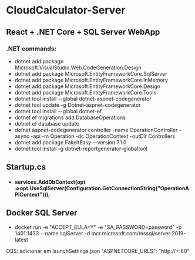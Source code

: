 # CloudCalculator-Server

## React + .NET Core + SQL Server WebApp

### .NET commands:

- dotnet add package Microsoft.VisualStudio.Web.CodeGeneration.Design
- dotnet add package Microsoft.EntityFrameworkCore.SqlServer
- dotnet add package Microsoft.EntityFrameworkCore.InMemory
- dotnet add package Microsoft.EntityFrameworkCore.Design
- dotnet add package Microsoft.EntityFrameworkCore.Tools
- dotnet tool install --global dotnet-aspnet-codegenerator
- dotnet tool update -g Dotnet-aspnet-codegenerator
- dotnet tool install --global dotnet-ef
- dotnet ef migrations add DatabaseOperations
- dotnet ef database update
- dotnet aspnet-codegenerator controller -name OperationController -async -api -m Operation -dc OperationContext -outDir Controllers
- dotnet add package FakeItEasy --version 7.1.0
- dotnet tool install -g dotnet-reportgenerator-globaltool

## Startup.cs

- #### services.AddDbContext<OperationContext>(opt =>opt.UseSqlServer(Configuration.GetConnectionString("OperationAPIContext")));

## Docker SQL Server

- docker run -e "ACCEPT_EULA=Y" -e "SA_PASSWORD=password" -p 1401:1433 --name sqlServer -d mcr.microsoft.com/mssql/server:2019-latest

OBS: adicionar em launchSettings.json "ASPNETCORE_URLS": "http://+:80"
